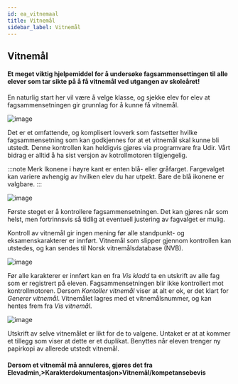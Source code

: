```yaml
---
id: ea_vitnemaal
title: Vitnemål
sidebar_label: Vitnemål
---
```


## Vitnemål

#### Et meget viktig hjelpemiddel for å undersøke fagsammensettingen til alle elever som tar sikte på å få vitnemål ved utgangen av skoleåret!

En naturlig start her vil være å velge klasse, og  sjekke elev for elev at fagsammensetningen gir grunnlag for å kunne få vitnemål.

![image](https://user-images.githubusercontent.com/80097133/137276739-c2604f31-e0b6-4d50-a984-9cff5bb4028b.png)

Det er et omfattende, og komplisert lovverk som fastsetter hvilke fagsammensetning som kan godkjennes for at et vitnemål skal kunne bli utstedt. Denne kontrollen kan heldigvis gjøres via programvare fra Udir. Vårt bidrag er alltid å ha sist versjon av kotrollmotoren tilgjengelig. 

:::note Merk Ikonene i høyre kant er enten blå- eller gråfarget. Fargevalget kan variere avhengig av hvilken elev du har utpekt. Bare de blå ikonene er valgbare.
:::

![image](https://user-images.githubusercontent.com/80097133/137278168-2ecd76ce-8fe5-4ac3-b737-a82290a68ea4.png)

Første steget er å kontrollere fagsammensetningen. Det kan gjøres når som helst, men fortrinnsvis så tidlig at eventuell justering av fagvalget er mulig.

Kontroll av vitnemål gir ingen mening før alle standpunkt- og eksamenskarakterer er innført. Vitnemål som slipper gjennom kontrollen kan utstedes, og kan sendes til Norsk vitnemålsdatabase (NVB).

![image](https://user-images.githubusercontent.com/80097133/137270739-91b580e9-d60a-43af-948b-4844bafaa1ac.png)

Før alle karakterer er innført kan en fra _Vis kladd_ ta en utskrift av alle fag som er registrert på eleven. Fagsammensetningen blir ikke kontrollert mot kontrollmotoren.
Dersom _Kontoller vitnemål_ viser at alt er ok, er det klart for _Generer vitnemål_. Vitnemålet lagres med et vitnemålsnummer, og kan hentes frem fra _Vis vitnemål_.

![image](https://user-images.githubusercontent.com/80097133/137270836-91154968-b4e5-449e-b0f7-8b27f3d5d6d3.png)

Utskrift av selve vitnemålet er likt for de to valgene. Untaket er at at kommer et tillegg som viser at dette er et duplikat. Benyttes når eleven trenger ny papirkopi av allerede utstedt vitnemål.

#### Dersom et vitnemål må annuleres, gjøres det fra Elevadmin,>Karakterdokumentasjon>Vitnemål/kompetansebevis
